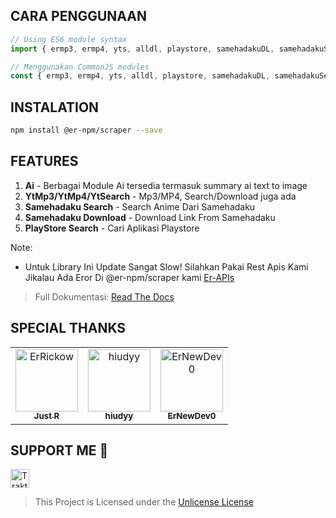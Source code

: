 ## CARA PENGGUNAAN

<!-- MARKDOWN-AUTO-DOCS:START (CODE:src=./install.js) -->
<!-- The below code snippet is automatically added from ./install.js -->

```js
// Using ES6 module syntax
import { ermp3, ermp4, yts, alldl, playstore, samehadakuDL, samehadakuSearch, ai } from '@er-npm/scraper';

// Menggunakan CommonJS modules
const { ermp3, ermp4, yts, alldl, playstore, samehadakuDL, samehadakuSearch, ai } = require('@er-npm/scraper');
```

<!-- MARKDOWN-AUTO-DOCS:END -->

## INSTALATION

<!-- MARKDOWN-AUTO-DOCS:START (CODE:src=./instalation.sh) -->
<!-- The below code snippet is automatically added from ./instalation.sh -->

```sh
npm install @er-npm/scraper --save
```

<!-- MARKD
> This Project is Licensed under [GNU General Public License](https://github.com/ErRickow/ApiNyaEr/blob/Er/LICENSE)OWN-AUTO-DOCS:END -->

## FEATURES
1. **Ai** - Berbagai Module Ai tersedia termasuk summary ai text to image
2. **YtMp3/YtMp4/YtSearch** - Mp3/MP4, Search/Download juga ada
3. **Samehadaku Search** - Search Anime Dari Samehadaku
4. **Samehadaku Download** - Download Link From Samehadaku
5. **PlayStore Search** - Cari Aplikasi Playstore

Note:
  - Untuk Library Ini Update Sangat Slow! Silahkan Pakai Rest Apis Kami Jikalau Ada Eror Di @er-npm/scraper kami [Er-APIs](https://er-api.biz.id/testing)

> Full Dokumentasi:
> [Read The Docs](http://er-npm.rtfd.io/)

## SPECIAL THANKS
<!-- readme: contributors, collaborators -start -->
<table>
	<tbody>
		<tr>
            <td align="center">
                <a href="https://github.com/ErRickow">
                    <img src="https://avatars.githubusercontent.com/u/172886759?v=4" width="100;" alt="ErRickow"/>
                    <br />
                    <sub><b>Just R</b></sub>
                </a>
            </td>
            <td align="center">
                <a href="https://github.com/hiudyy">
                    <img src="https://avatars.githubusercontent.com/u/153995129?v=4" width="100;" alt="hiudyy"/>
                    <br />
                    <sub><b>hiudyy</b></sub>
                </a>
            </td>
            <td align="center">
                <a href="https://github.com/ErNewDev0">
                    <img src="https://avatars.githubusercontent.com/u/190163315?v=4" width="100;" alt="ErNewDev0"/>
                    <br />
                    <sub><b>ErNewDev0</b></sub>
                </a>
            </td>
		</tr>
	<tbody>
</table>
<!-- readme: contributors, collaborators -end -->

## SUPPORT ME 💖  
<a href="https://trakteer.id/er_rickow/tip">
    <img src="https://edge-cdn.trakteer.id/images/embed/trbtn-red-1.png?v=24-01-2025" height="30" alt="Trakteer Saya">
</a>


> This Project is Licensed under the [Unlicense License](https://raw.githubusercontent.com/ErRickow/npm-yt/master/license.txt)
